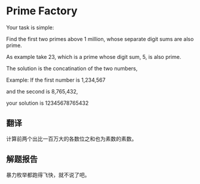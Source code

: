 # Prime Factory

Your task is simple:

Find the first two primes above 1 million, whose separate digit sums are also prime.

As example take 23, which is a prime whose digit sum, 5, is also prime.

The solution is the concatination of the two numbers,

Example: If the first number is 1,234,567

and the second is 8,765,432,

your solution is 12345678765432

## 翻译

计算前两个出比一百万大的各数位之和也为素数的素数。

## 解题报告

暴力枚举都跑得飞快，就不说了吧。

